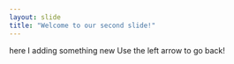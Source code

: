 ```yaml
---
layout: slide
title: "Welcome to our second slide!"
---
```

here I adding something new
Use the left arrow to go back!

